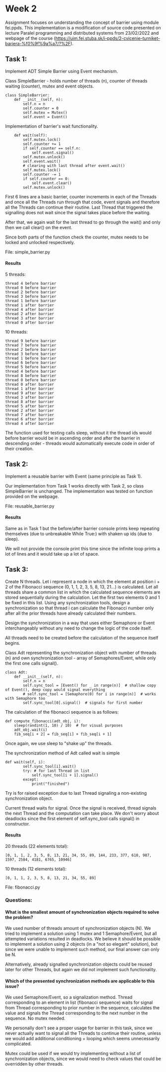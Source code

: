 # Week 2

Assignment focuses on understanding the concept of barrier using module fei.ppds.
This implementation is a modification of source code presented on lecture Paralel programming and distributed systems from 23/02/2022 and webpage of the course (https://uim.fei.stuba.sk/i-ppds/2-cvicenie-turniket-bariera-%f0%9f%9a%a7/?%2F).

## Task 1:

Implement ADT Simple Barrier using Event mechanism.


Class SimpleBarrier - holds number of threads (n), counter of threads waiting (counter), mutex and event objects.
```
class SimpleBarrier:
    def __init__(self, n):
        self.n = n
        self.counter = 0
        self.mutex = Mutex()
        self.event = Event()
```


Implementation of barrier's wait functionality.
```
    def wait(self):
        self.mutex.lock()
        self.counter += 1
        if self.counter == self.n:
            self.event.signal()
        self.mutex.unlock()
        self.event.wait()
        # clearing with last thread after event.wait()
        self.mutex.lock()
        self.counter -= 1
        if self.counter == 0:
            self.event.clear()
        self.mutex.unlock()
```

First 6 lines are a basic barrier, counter increments in each of the Threads and once all the Threads run through that code,
event signals and therefore all the Threads can continue their routine. Last Thread that triggered the signalling does not wait since the signal
takes place before the waiting.

After that, we again wait for the last thread to go through the wait() and only then we call clear() on the event.

Since both parts of the function check the counter, mutex needs to be locked and unlocked respectively.

File: simple_barrier.py

#### Results
5 threads:
```
thread 4 before barrier
thread 0 before barrier
thread 2 before barrier
thread 3 before barrier
thread 1 before barrier
thread 1 after barrier
thread 4 after barrier
thread 2 after barrier
thread 3 after barrier
thread 0 after barrier
```
10 threads:
```
thread 9 before barrier
thread 7 before barrier
thread 2 before barrier
thread 3 before barrier
thread 1 before barrier
thread 6 before barrier
thread 5 before barrier
thread 4 before barrier
thread 8 before barrier
thread 0 before barrier
thread 0 after barrier
thread 1 after barrier
thread 9 after barrier
thread 3 after barrier
thread 8 after barrier
thread 5 after barrier
thread 2 after barrier
thread 7 after barrier
thread 6 after barrier
thread 4 after barrier
```
The function used for testing calls sleep, without it the thread ids would before barrier would
be in ascending order and after the barrier in descending order - threads would automatically execute code in order of their creation.

## Task 2:

Implement a reusable barrier with Event (same principle as Task 1).

Our implementation from Task 1 works directly with Task 2, so class SimpleBarrier is unchanged. The implementation was tested on function provided on the webpage.

File: reusable_barrier.py

#### Results
Same as in Task 1 but the before/after barrier console prints keep repeating themselves (due to unbreakable While True:) with shaken up ids (due to sleep).

We will not provide the console print this time since the infinite loop prints a lot of lines and it would take up a lot of space.
## Task 3:

Create N threads. Let i represent a node in which the element at position i + 2 of the Fibonacci sequence (0, 1, 1, 2, 3, 5, 8, 13, 21…) is calculated.
Let all threads share a common list in which the calculated sequence elements are stored sequentially during the calculation.
Let the first two elements 0 and 1 be fixed in this list. Using any synchronization tools, design a synchronization so that thread i can calculate 
the Fibonacci number only after all the prior threads have already calculated their numbers.

Design the synchronization in a way that uses either Semaphore or Event interchangeably without any need to change the logic of the code itself.

All threads need to be created before the calculation of the sequence itself begins.

Class Adt representing the synchronization object with number of threads (n) and own synchronization tool - array of Semaphores/Event, while only the first one calls signal().
```
class Adt:
    def __init__(self, n):
        self.n = n
        self.sync_tool = [Event() for _ in range(n)]  # shallow copy of Event(), deep copy would signal everything
        # self.sync_tool = [Semaphore(0) for i in range(n)]  # works with Semaphore too
        self.sync_tool[0].signal()  # signals for first number
```

The calculation of the fibonacci sequence is as follows:
```
def compute_fibonacci(adt_obj, i):
    sleep(randint(1, 10) / 10)  # for visual purposes
    adt_obj.wait(i)
    fib_seq[i + 2] = fib_seq[i] + fib_seq[i + 1]
```
Once again, we use sleep to "shake up" the threads.

The synchronization method of Adt called wait is simple
```
def wait(self, i):
        self.sync_tool[i].wait()
        try: # for last Thread in list
            self.sync_tool[i + 1].signal()
        except:
            print("finished")
```
Try is for raised exception due to last Thread signaling a non-existing synchronization object.

Current thread waits for signal. Once the signal is received, thread signals the next Thread and the computation can take place. 
We don't worry about deadlocks since the first element of self.sync_tool calls signal() in constructor.

#### Results
20 threads (22 elements total):
```
[0, 1, 1, 2, 3, 5, 8, 13, 21, 34, 55, 89, 144, 233, 377, 610, 987, 1597, 2584, 4181, 6765, 10946]
```
10 threads (12 elements total):
```
[0, 1, 1, 2, 3, 5, 8, 13, 21, 34, 55, 89]
```
File: fibonacci.py

### Questions:
#### What is the smallest amount of synchronization objects required to solve the problem?
We used number of threads amount of synchronization objects (N). We tried to implement a solution using 1 mutex and 1 Semaphore/Event,
but all attempted variations resulted in deadlocks. We believe it should be possible to implement a solution using 2 objects (in a "not so elegant" solution),
but since we were unable to implement such method, our final answer can only be N.

Alternatively, already signalled synchronization objects could be reused later for other Threads, but again we did not implement such functionality.

#### Which of the presented synchronization methods are applicable to this issue?
We used Semaphore/Event, so a signalization method. Thread corresponding to an element in list (fibonacci sequence) waits for signal from
Thread corresponding to prior number in the sequence, calculates the value and signals the Thread corresponding to the next number in the sequence. No mutex needed.

We personally don't see a proper usage for barrier in this task, since we never actually want to signal all the Threads to continue their routine, 
unless we would add additional conditioning + looping which seems unnecessarily complicated.

Mutex could be used if we would try implementing without a list of synchronization objects, since we would need to check values that could be overridden by other threads.
